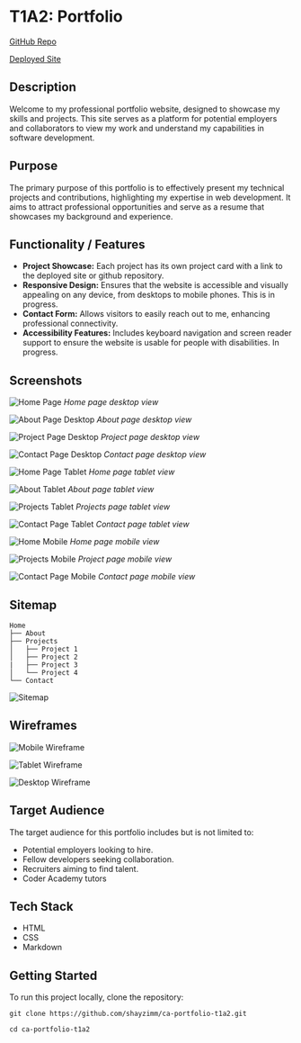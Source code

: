 # T1A2: Portfolio

[GitHub Repo](https://github.com/shayzimm/ca-portfolio-t1a2)

[Deployed Site]()

## Description

Welcome to my professional portfolio website, designed to showcase my skills and projects. This site serves as a platform for potential employers and collaborators to view my work and understand my capabilities in software development.

## Purpose

The primary purpose of this portfolio is to effectively present my technical projects and contributions, highlighting my expertise in web development. It aims to attract professional opportunities and serve as a resume that showcases my background and experience.

## Functionality / Features

- **Project Showcase:** Each project has its own project card with a link to the deployed site or github repository.
- **Responsive Design:** Ensures that the website is accessible and visually appealing on any device, from desktops to mobile phones. This is in progress.
- **Contact Form:** Allows visitors to easily reach out to me, enhancing professional connectivity.
- **Accessibility Features:** Includes keyboard navigation and screen reader support to ensure the website is usable for people with disabilities. In progress. 

## Screenshots

![Home Page](assets/Screenshots/homepagedesktop.PNG)
*Home page desktop view*

![About Page Desktop](assets/Screenshots/aboutpagedesktop.PNG)
*About page desktop view*

![Project Page Desktop](assets/Screenshots/projectsdesktop.PNG)
*Project page desktop view*

![Contact Page Desktop](assets/Screenshots/contactdesktop.PNG)
*Contact page desktop view*

![Home Page Tablet](assets/Screenshots/tablethomepage.PNG)
*Home page tablet view*

![About Tablet](assets/Screenshots/tabletabout.PNG)
*About page tablet view*

![Projects Tablet](assets/Screenshots/tabletprojects.PNG)
*Projects page tablet view*

![Contact Page Tablet](assets/Screenshots/tabletcontact.PNG)
*Contact page tablet view*

![Home Mobile](assets/Screenshots/mobilehome.PNG)
*Home page mobile view*

![Projects Mobile](assets/Screenshots/mobileprojects.PNG)
*Project page mobile view*

![Contact Page Mobile](assets/Screenshots/mobilecontact.PNG)
*Contact page mobile view*

## Sitemap

```plaintext
Home
├── About
├── Projects
│   ├── Project 1
│   ├── Project 2
|   ├── Project 3
│   └── Project 4
└── Contact
```

![Sitemap](assets/documentation/sitemap.PNG)

## Wireframes

![Mobile Wireframe](assets/documentation/mobilewireframe.jpg)

![Tablet Wireframe](assets/documentation/tabletwireframe.jpg)

![Desktop Wireframe](assets/documentation/desktopwireframe.jpg)

## Target Audience

The target audience for this portfolio includes but is not limited to:

- Potential employers looking to hire.
- Fellow developers seeking collaboration.
- Recruiters aiming to find talent.
- Coder Academy tutors

## Tech Stack

- HTML
- CSS
- Markdown

## Getting Started 

To run this project locally, clone the repository:

```
git clone https://github.com/shayzimm/ca-portfolio-t1a2.git

cd ca-portfolio-t1a2
```